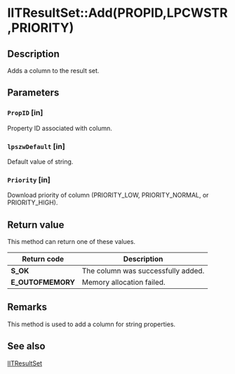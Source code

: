 # IITResultSet::Add(PROPID,LPCWSTR,PRIORITY)

## Description

Adds a column to the result set.

## Parameters

### `PropID` [in]

Property ID associated with column.

### `lpszwDefault` [in]

Default value of string.

### `Priority` [in]

Download priority of column (PRIORITY_LOW, PRIORITY_NORMAL, or PRIORITY_HIGH).

## Return value

This method can return one of these values.

| Return code | Description |
| --- | --- |
| **S_OK** | The column was successfully added. |
| **E_OUTOFMEMORY** | Memory allocation failed. |

## Remarks

This method is used to add a column for string properties.

## See also

[IITResultSet](https://learn.microsoft.com/previous-versions/windows/desktop/api/infotech/nn-infotech-iitresultset)